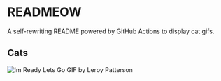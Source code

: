 # READMEOW

A self-rewriting README powered by GitHub Actions to display cat gifs.

## Cats

![Im Ready Lets Go GIF by Leroy Patterson](https://media3.giphy.com/media/CjmvTCZf2U3p09Cn0h/200.gif?cid=9acd02dafsmyeskheke42s3cd1wderunz76zc0ombm0vvlol&ep=v1_gifs_search&rid=200.gif&ct=g)
